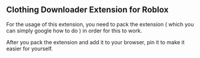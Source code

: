 ## Clothing Downloader Extension for Roblox

For the usage of this extension, you need to pack the extension ( which you can simply google how to do ) in order for this to work.

After you pack the extension and add it to your browser, pin it to make it easier for yourself.
